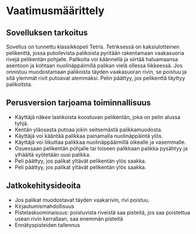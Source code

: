 # Vaatimusmäärittely

## Sovelluksen tarkoitus

Sovellus on tunnettu klassikkopeli Tetris. Tetriksessä on kaksiulotteinen pelikenttä, jossa putoilevista palikoista pyritään rakentamaan vaakasuoria rivejä pelikentän pohjalle. Palikoita voi käännellä ja siirtää haluamaansa asentoon ja kohtaan nuolinäppäimillä palikan vielä ollessa liikkeessä. Jos onnistuu muodostamaan palikoista täyden vaakasuoran rivin, se poistuu ja sitä ylemmät rivit putoavat alemmaksi. Pelin päättyy, jos pelikenttä täyttyy palikoitsta.

## Perusversion tarjoama toiminnallisuus

* Käyttäjä näkee laatikoista koostuvan pelikentän, joka on pelin alussa tyhjä.
* Kentän yläosasta putoaa jokin seitsemästä palikkamuodosta.
* Käyttäjä voi kääntää palikkaa painamalla nuolinäppäintä ylös.
* Käyttäjä voi liikuttaa palikkaa nuolinäppääimillä oikealle ja vasemmalle.
* Osuessaan pelikentän pohjalle tai toiseen palikkaan palikka pysähtyy ja ylhäältä syötetään uusi palikka.
* Peli päättyy, jos palikat yltävät pelikentän ylös saakka.
* Peli päättyy, jos palikat yltävät pelikentän ylös saakka.


## Jatkokehitysideoita

* Jos palikat muodostavat täyden vaakarivin, rivi poistuu.
* Kirjautumismahdollisuus
* Pistelaskuominaisuus: poistuvista riveistä saa pisteitä, jos saa poistettua usean rivin kerrallaan, saa enemmän pisteitä
* Ennätyspisteiden tallennus
